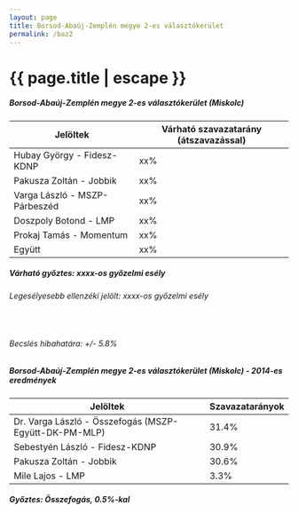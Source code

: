 ```yaml
---
layout: page
title: Borsod-Abaúj-Zemplén megye 2-es választókerület
permalink: /baz2
---
```


<h1 class="page-title">{{ page.title | escape }}</h1>

<div class="section">
    <div class="row">
          <div class="col s12">
		  <h5>Borsod-Abaúj-Zemplén megye 2-es választókerület (Miskolc)</h5>
            <table class="responsive-table">
              <thead>
                <tr>
                    <th>Jelöltek</th>
                    <th>Várható szavazatarány (átszavazással)</th>
                </tr>
              </thead>
              <tbody>
             <tr>
                  <td>Hubay György - Fidesz-KDNP</td>
				  <td id="id_fidesz">xx%</td>
			</tr>
			<tr><td>Pakusza Zoltán - Jobbik</td><td id="id_jobbik">xx%</td></tr>
<tr>
                  <td>Varga László - MSZP-Párbeszéd</td>
				  <td id="id_baloldal">xx%</td>
			</tr>
			<tr>
                  <td>Doszpoly Botond - LMP</td>
				  <td id="id_lmp">xx%</td>
			</tr>
			<tr>
				  <td>Prokaj Tamás - Momentum</td>
				  <td id="id_momentum">xx%</td>
			</tr>
<tr>
<td>Együtt</td>
<td id="id_egyutt">xx%</td>
</tr>                
              </tbody>
            </table>
			<h5>Várható győztes: <span id="gyoztes">xx</span><span id="esely">xx</span><span>-os győzelmi esély</span></h5>
			<h6>Legesélyesebb ellenzéki jelölt: <span id="masodik">xx</span><span id="esely2">xx</span><span>-os győzelmi esély</span></h6>
			<br/>
			<h6>Becslés hibahatára: +/- 5.8%</h6>
          </div>
    </div>
</div>

<div class="section">
    <div class="row">
          <div class="col s12">
		  <h5>Borsod-Abaúj-Zemplén megye 2-es választókerület (Miskolc) - 2014-es eredmények</h5>
            <table class="responsive-table">
              <thead>
                <tr>
                    <th>Jelöltek</th>
                    <th>Szavazatarányok</th>
                </tr>
              </thead>
              <tbody>
			  <tr>
				  <td>Dr. Varga László - Összefogás (MSZP-Együtt-DK-PM-MLP)</td>
				  <td>31.4%</td>
			</tr>
             <tr>
                  <td>Sebestyén László - Fidesz-KDNP</td>
				  <td>30.9%</td>
			</tr>
			<tr>
			      <td>Pakusza Zoltán - Jobbik</td>
				  <td>30.6%</td>
			</tr>
			<tr>
				  <td>Mile Lajos - LMP</td>
				  <td>3.3%</td>
			</tr>                
              </tbody>
            </table>
			<h5>Győztes: Összefogás, 0.5%-kal</h5>
          </div>
    </div>
</div>
